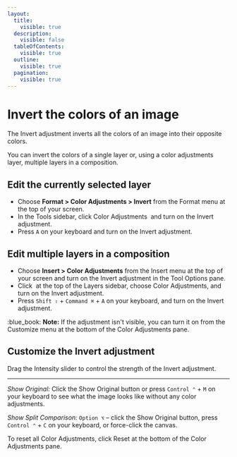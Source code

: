```yaml
---
layout:
  title:
    visible: true
  description:
    visible: false
  tableOfContents:
    visible: true
  outline:
    visible: true
  pagination:
    visible: true
---
```


# Invert the colors of an image

The Invert adjustment inverts all the colors of an image into their opposite colors.

You can invert the colors of a single layer or, using a color adjustments layer, multiple layers in a composition.

## Edit the currently selected layer

* Choose **Format > Color Adjustments > Invert** from the Format menu at the top of your screen.
* In the Tools sidebar, click Color Adjustments <img src="https://help.pixelmator.com/pixelmator-pro/3.5/assets/English/1581000192000.png" alt="" data-size="line"> and turn on the Invert adjustment.
* Press `A` on your keyboard and turn on the Invert adjustment.

## Edit multiple layers in a composition

* Choose **Insert > Color Adjustments** from the Insert menu at the top of your screen and turn on the Invert adjustment in the Tool Options pane.
* Click <img src="https://help.pixelmator.com/pixelmator-pro/3.5/assets/English/1648724547000.png" alt="" data-size="line"> at the top of the Layers sidebar, choose Color Adjustments, and turn on the Invert adjustment.
* Press `Shift ⇧` + `Command ⌘` + `A` on your keyboard, and turn on the Invert adjustment.

:blue\_book: **Note:** If the adjustment isn't visible, you can turn it on from the Customize menu at the bottom of the Color Adjustments pane.

## Customize the Invert adjustment

Drag the Intensity slider to control the strength of the Invert adjustment.

***

_Show Original:_ Click the Show Original button or press `Control ⌃` + `M` on your keyboard to see what the image looks like without any color adjustments.

_Show Split Comparison:_ `Option ⌥` – click the Show Original button, press `Control ⌃` + `C` on your keyboard, or force-click the canvas.

To reset all Color Adjustments, click Reset at the bottom of the Color Adjustments pane.
